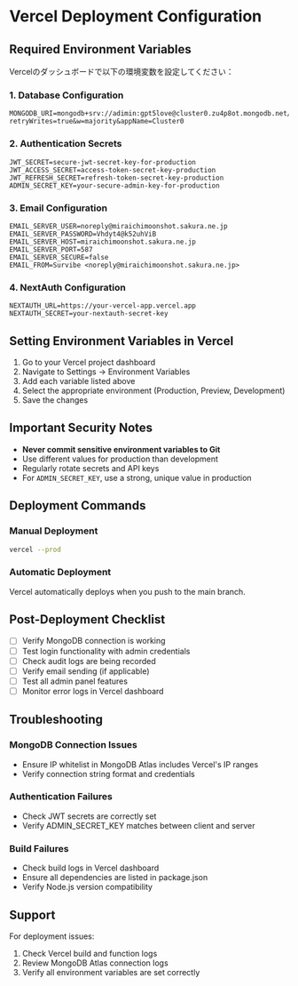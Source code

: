 # Vercel Deployment Configuration

## Required Environment Variables

Vercelのダッシュボードで以下の環境変数を設定してください：

### 1. Database Configuration
```
MONGODB_URI=mongodb+srv://adimin:gpt5love@cluster0.zu4p8ot.mongodb.net/embrocal?retryWrites=true&w=majority&appName=Cluster0
```

### 2. Authentication Secrets
```
JWT_SECRET=secure-jwt-secret-key-for-production
JWT_ACCESS_SECRET=access-token-secret-key-production
JWT_REFRESH_SECRET=refresh-token-secret-key-production
ADMIN_SECRET_KEY=your-secure-admin-key-for-production
```

### 3. Email Configuration
```
EMAIL_SERVER_USER=noreply@miraichimoonshot.sakura.ne.jp
EMAIL_SERVER_PASSWORD=Vhdyt4@k52uhViB
EMAIL_SERVER_HOST=miraichimoonshot.sakura.ne.jp
EMAIL_SERVER_PORT=587
EMAIL_SERVER_SECURE=false
EMAIL_FROM=Survibe <noreply@miraichimoonshot.sakura.ne.jp>
```

### 4. NextAuth Configuration
```
NEXTAUTH_URL=https://your-vercel-app.vercel.app
NEXTAUTH_SECRET=your-nextauth-secret-key
```

## Setting Environment Variables in Vercel

1. Go to your Vercel project dashboard
2. Navigate to Settings → Environment Variables
3. Add each variable listed above
4. Select the appropriate environment (Production, Preview, Development)
5. Save the changes

## Important Security Notes

- **Never commit sensitive environment variables to Git**
- Use different values for production than development
- Regularly rotate secrets and API keys
- For `ADMIN_SECRET_KEY`, use a strong, unique value in production

## Deployment Commands

### Manual Deployment
```bash
vercel --prod
```

### Automatic Deployment
Vercel automatically deploys when you push to the main branch.

## Post-Deployment Checklist

- [ ] Verify MongoDB connection is working
- [ ] Test login functionality with admin credentials
- [ ] Check audit logs are being recorded
- [ ] Verify email sending (if applicable)
- [ ] Test all admin panel features
- [ ] Monitor error logs in Vercel dashboard

## Troubleshooting

### MongoDB Connection Issues
- Ensure IP whitelist in MongoDB Atlas includes Vercel's IP ranges
- Verify connection string format and credentials

### Authentication Failures
- Check JWT secrets are correctly set
- Verify ADMIN_SECRET_KEY matches between client and server

### Build Failures
- Check build logs in Vercel dashboard
- Ensure all dependencies are listed in package.json
- Verify Node.js version compatibility

## Support

For deployment issues:
1. Check Vercel build and function logs
2. Review MongoDB Atlas connection logs
3. Verify all environment variables are set correctly